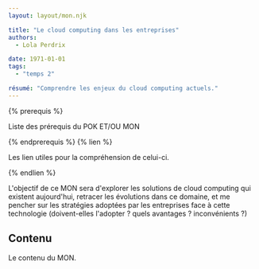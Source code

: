 ```yaml
---
layout: layout/mon.njk

title: "Le cloud computing dans les entreprises"
authors:
  - Lola Perdrix

date: 1971-01-01
tags: 
  - "temps 2"

résumé: "Comprendre les enjeux du cloud computing actuels."
---
```


{% prerequis %}

Liste des prérequis du POK ET/OU MON

{% endprerequis %}
{% lien %}

Les lien utiles pour la compréhension de celui-ci.

{% endlien %}

L'objectif de ce MON sera d'explorer les solutions de cloud computing qui existent aujourd'hui, retracer les évolutions dans ce domaine, et me pencher sur les stratégies adoptées par les entreprises face à cette technologie (doivent-elles l'adopter ? quels avantages ? inconvénients ?)

## Contenu

Le contenu du MON.
